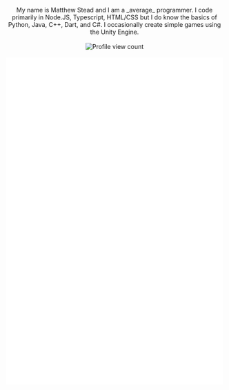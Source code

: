 <p align="center">
  My name is Matthew Stead and I am a _average_ programmer. I code primarily in Node.JS, Typescript, HTML/CSS but I do know the basics of Python, Java, C++, Dart, and C#. I occasionally create simple games using the Unity Engine.
  <br />
  <br />
  <img src="https://komarev.com/ghpvc/?username=MatievisTheKat" alt="Profile view count" />
  <br />
  <br />
  <img src="https://github.com/MatievisTheKat/MatievisTheKat/blob/master/github-metrics.svg" alt="GitHub metrics" />
</p>
